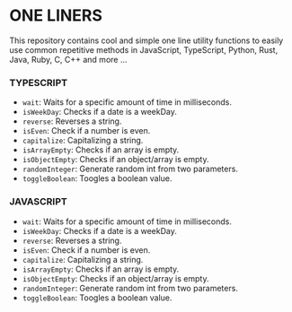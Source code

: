 # ONE LINERS
This repository contains cool and simple one line utility functions to easily use common repetitive methods in
JavaScript, TypeScript, Python, Rust, Java, Ruby,  C, C++ and more ...


### TYPESCRIPT
- `wait`: Waits for a specific amount of time in milliseconds.
- `isWeekDay`: Checks if a date is a weekDay.
- `reverse`: Reverses a string.
- `isEven`: Check if a number is even.
- `capitalize`: Capitalizing a string.
- `isArrayEmpty`: Checks if an array is empty.
- `isObjectEmpty`: Checks if an object/array is empty.
- `randomInteger`: Generate random int from two parameters.
- `toggleBoolean`: Toogles a boolean value.

### JAVASCRIPT
- `wait`: Waits for a specific amount of time in milliseconds.
- `isWeekDay`: Checks if a date is a weekDay.
- `reverse`: Reverses a string.
- `isEven`: Check if a number is even.
- `capitalize`: Capitalizing a string.
- `isArrayEmpty`: Checks if an array is empty.
- `isObjectEmpty`: Checks if an object/array is empty.
- `randomInteger`: Generate random int from two parameters.
- `toggleBoolean`: Toogles a boolean value.

